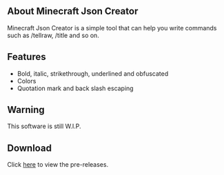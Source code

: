 ## About Minecraft Json Creator

Minecraft Json Creator is a simple tool that can help you write commands such as /tellraw, /title and so on.

## Features

- Bold, italic, strikethrough, underlined and obfuscated
- Colors
- Quotation mark and back slash escaping

## Warning

This software is still W.I.P.

## Download

Click [here](https://github.com/Phykro12/json-creator/releases) to view the pre-releases.
